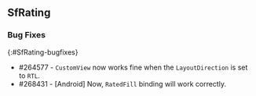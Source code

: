## SfRating

### Bug Fixes
{:#SfRating-bugfixes}

* \#264577 - `CustomView` now works fine when the `LayoutDirection` is set to `RTL`.
* \#268431 - [Android] Now, `RatedFill` binding will work correctly.